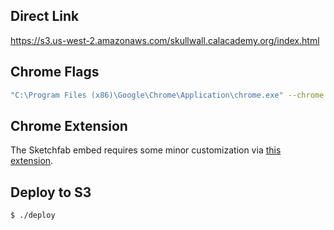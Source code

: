 ## Direct Link
https://s3.us-west-2.amazonaws.com/skullwall.calacademy.org/index.html
## Chrome Flags
```sh
"C:\Program Files (x86)\Google\Chrome\Application\chrome.exe" --chrome --kiosk https://s3.us-west-2.amazonaws.com/skullwall.calacademy.org/index.html --disable-pinch --disk-cache-size=1 --overscroll-history-navigation=0
```
## Chrome Extension
The Sketchfab embed requires some minor customization via [this extension](https://chrome.google.com/webstore/detail/calacademy-skull-wall/ebfdejnafjnclelfhccibdklekbiodei).
## Deploy to S3
```sh
$ ./deploy
```
